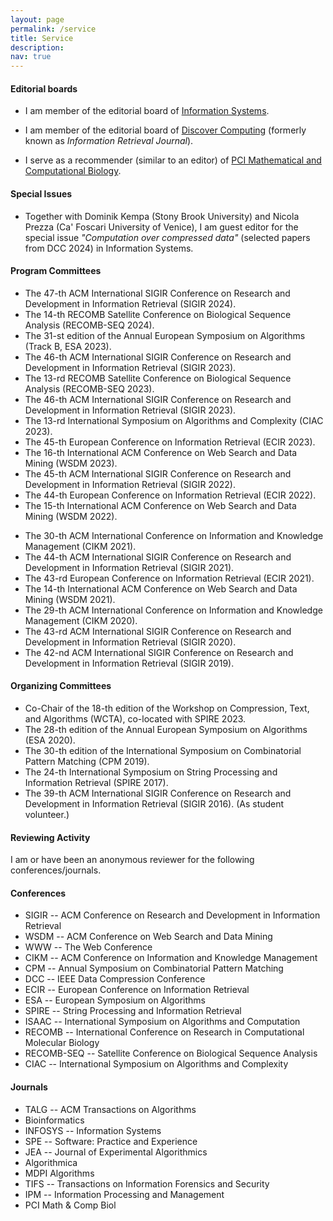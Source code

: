 ```yaml
---
layout: page
permalink: /service
title: Service
description:
nav: true
---
```


#### **Editorial boards**

- I am member of the editorial board of [Information Systems](https://www.sciencedirect.com/journal/information-systems/about/aims-and-scope).

- I am member of the editorial board of [Discover Computing](https://link.springer.com/journal/10791/aims-and-scope) (formerly known as *Information Retrieval Journal*).

- I serve as a recommender (similar to an editor) of [PCI Mathematical and Computational Biology](https://mcb.peercommunityin.org).

#### **Special Issues**

- Together with Dominik Kempa (Stony Brook University) and Nicola Prezza (Ca' Foscari University of Venice), I am guest editor for the special issue *"Computation over compressed data"* (selected papers from DCC 2024) in Information Systems.

#### **Program Committees**

- The 47-th ACM International SIGIR Conference on Research and Development in Information Retrieval (SIGIR 2024).
- The 14-th RECOMB Satellite Conference on Biological Sequence Analysis (RECOMB-SEQ 2024).
- The 31-st edition of the Annual European Symposium on Algorithms (Track B, ESA 2023).
- The 46-th ACM International SIGIR Conference on Research and Development in Information Retrieval (SIGIR 2023).
- The 13-rd RECOMB Satellite Conference on Biological Sequence Analysis (RECOMB-SEQ 2023).
- The 46-th ACM International SIGIR Conference on Research and Development in Information Retrieval (SIGIR 2023).
- The 13-rd International Symposium on Algorithms and Complexity (CIAC 2023).
- The 45-th European Conference on Information Retrieval (ECIR 2023).
- The 16-th International ACM Conference on Web Search and Data Mining (WSDM 2023).
- The 45-th ACM International SIGIR Conference on Research and Development in Information Retrieval (SIGIR 2022).
- The 44-th European Conference on Information Retrieval (ECIR 2022).
- The 15-th International ACM Conference on Web Search and Data Mining (WSDM 2022).
<!--- The 15-th IEEE International Conference on Application of Information and Communication Technologies (AICT 2021).-->
- The 30-th ACM International Conference on Information and Knowledge Management (CIKM 2021).
- The 44-th ACM International SIGIR Conference on Research and Development in Information Retrieval (SIGIR 2021).
- The 43-rd European Conference on Information Retrieval (ECIR 2021).
- The 14-th International ACM Conference on Web Search and Data Mining (WSDM 2021).
- The 29-th ACM International Conference on Information and Knowledge Management (CIKM 2020).
- The 43-rd ACM International SIGIR Conference on Research and Development in Information Retrieval (SIGIR 2020).
- The 42-nd ACM International SIGIR Conference on Research and Development in Information Retrieval (SIGIR 2019).

#### **Organizing Committees**

- Co-Chair of the 18-th edition of the Workshop on Compression, Text, and Algorithms (WCTA), co-located with SPIRE 2023.
- The 28-th edition of the Annual European Symposium on Algorithms (ESA 2020).
- The 30-th edition of the International Symposium on Combinatorial Pattern Matching (CPM 2019).
- The 24-th International Symposium on String Processing and Information Retrieval (SPIRE 2017).
- The 39-th ACM International SIGIR Conference on Research and Development in Information Retrieval (SIGIR 2016). (As student volunteer.)



#### **Reviewing Activity**

I am or have been an anonymous reviewer for the following conferences/journals.

#### Conferences

- SIGIR -- ACM Conference on Research and Development in Information Retrieval
- WSDM -- ACM Conference on Web Search and Data Mining
- WWW -- The Web Conference
- CIKM -- ACM Conference on Information and Knowledge Management
- CPM -- Annual Symposium on Combinatorial Pattern Matching
- DCC -- IEEE Data Compression Conference
- ECIR -- European Conference on Information Retrieval
- ESA -- European Symposium on Algorithms
- SPIRE -- String Processing and Information Retrieval
- ISAAC -- International Symposium on Algorithms and Computation
- RECOMB -- International Conference on Research in Computational Molecular Biology
- RECOMB-SEQ -- Satellite Conference on Biological Sequence Analysis
- CIAC -- International Symposium on Algorithms and Complexity

#### Journals

- TALG -- ACM Transactions on Algorithms
- Bioinformatics
- INFOSYS -- Information Systems
- SPE -- Software: Practice and Experience
- JEA -- Journal of Experimental Algorithmics
- Algorithmica
- MDPI Algorithms
- TIFS -- Transactions on Information Forensics and Security
- IPM -- Information Processing and Management
- PCI Math & Comp Biol